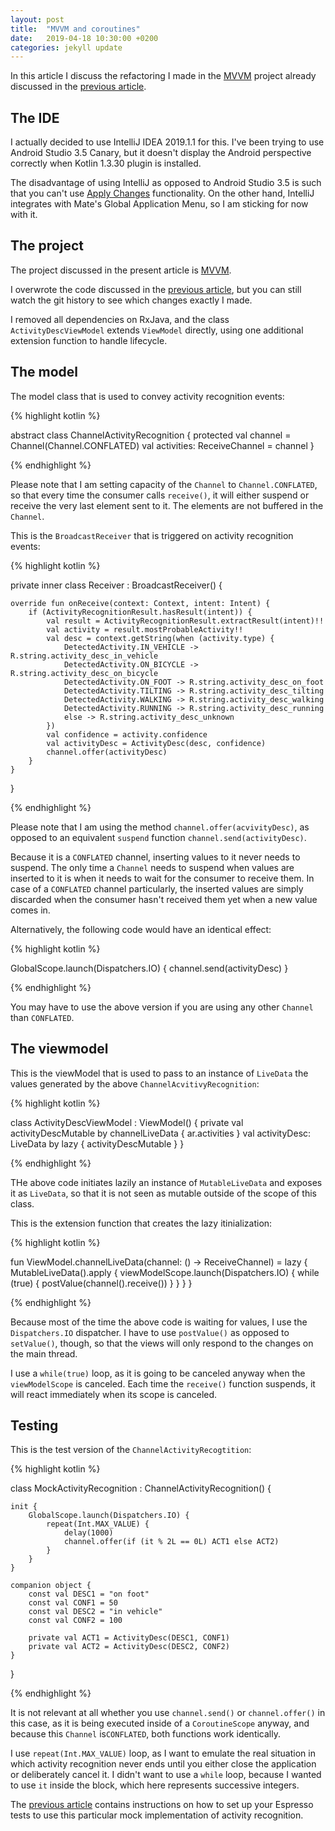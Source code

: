 ```yaml
---
layout: post
title:  "MVVM and coroutines"
date:   2019-04-18 10:30:00 +0200
categories: jekyll update
---
```


In this article I discuss the refactoring I made in the [MVVM][mvvm-project] project already discussed in the [previous article][mvvm-article].

## The IDE

I actually decided to use IntelliJ IDEA 2019.1.1 for this. I've been trying to use Android Studio 3.5 Canary, but it doesn't display the Android perspective correctly when Kotlin 1.3.30 plugin is installed.

The disadvantage of using IntelliJ as opposed to Android Studio 3.5 is such that you can't use [Apply Changes][apply-changes] functionality. On the other hand, IntelliJ integrates with Mate's Global Application Menu, so I am sticking for now with it.

## The project

The project discussed in the present article is [MVVM][mvvm-project].

I overwrote the code discussed in the [previous article][mvvm-article], but you can still watch the git history to see which changes exactly I made.

I removed all dependencies on RxJava, and the class `ActivityDescViewModel` extends `ViewModel` directly, using one additional extension function to handle lifecycle.

## The model

The model class that is used to convey activity recognition events:

{% highlight kotlin %}

abstract class ChannelActivityRecognition {
    protected val channel = Channel<ActivityDesc>(Channel.CONFLATED)
    val activities: ReceiveChannel<ActivityDesc> = channel
}

{% endhighlight %}

Please note that I am setting capacity of the `Channel` to `Channel.CONFLATED`, so that every time the consumer calls `receive()`, it will either suspend or receive the very last element sent to it. The elements are not buffered in the `Channel`.

This is the `BroadcastReceiver` that is triggered on activity recognition events:

{% highlight kotlin %}

private inner class Receiver : BroadcastReceiver() {

    override fun onReceive(context: Context, intent: Intent) {
        if (ActivityRecognitionResult.hasResult(intent)) {
            val result = ActivityRecognitionResult.extractResult(intent)!!
            val activity = result.mostProbableActivity!!
            val desc = context.getString(when (activity.type) {
                DetectedActivity.IN_VEHICLE -> R.string.activity_desc_in_vehicle
                DetectedActivity.ON_BICYCLE -> R.string.activity_desc_on_bicycle
                DetectedActivity.ON_FOOT -> R.string.activity_desc_on_foot
                DetectedActivity.TILTING -> R.string.activity_desc_tilting
                DetectedActivity.WALKING -> R.string.activity_desc_walking
                DetectedActivity.RUNNING -> R.string.activity_desc_running
                else -> R.string.activity_desc_unknown
            })
            val confidence = activity.confidence
            val activityDesc = ActivityDesc(desc, confidence)
            channel.offer(activityDesc)
        }
    }
}

{% endhighlight %}

Please note that I am using the method `channel.offer(acvivityDesc)`, as opposed to an equivalent `suspend` function `channel.send(activityDesc)`.

Because it is a `CONFLATED` channel, inserting values to it never needs to suspend. The only time a `Channel` needs to suspend when values are inserted to it is when it needs to wait for the consumer to receive them. In case of a `CONFLATED` channel particularly, the inserted values are simply discarded when the consumer hasn't received them yet when a new value comes in.

Alternatively, the following code would have an identical effect:

{% highlight kotlin %}

GlobalScope.launch(Dispatchers.IO) {
    channel.send(activityDesc)
}

{% endhighlight %}

You may have to use the above version if you are using any other `Channel` than `CONFLATED`.

## The viewmodel

This is the viewModel that is used to pass to an instance of `LiveData` the values generated by the above `ChannelAcvitivyRecognition`:

{% highlight kotlin %}

class ActivityDescViewModel : ViewModel() {
    private val activityDescMutable by channelLiveData { ar.activities }
    val activityDesc: LiveData<ActivityDesc> by lazy { activityDescMutable }
}

{% endhighlight %}

THe above code initiates lazily an instance of `MutableLiveData` and exposes it as `LiveData`, so that it is not seen as mutable outside of the scope of this class.

This is the extension function that creates the lazy itinialization:

{% highlight kotlin %}

fun <T> ViewModel.channelLiveData(channel: () -> ReceiveChannel<T>) = lazy {
    MutableLiveData<T>().apply {
        viewModelScope.launch(Dispatchers.IO) {
            while (true) {
                postValue(channel().receive())
            }
        }
    }
}

{% endhighlight %}

Because most of the time the above code is waiting for values, I use the `Dispatchers.IO` dispatcher. I have to use `postValue()` as opposed to `setValue()`, though, so that the views will only respond to the changes on the main thread.

I use a `while(true)` loop, as it is going to be canceled anyway when the `viewModelScope` is canceled. Each time the `receive()` function suspends, it will react immediately when its scope is canceled.

## Testing

This is the test version of the `ChannelActivityRecogtition`:

{% highlight kotlin %}

class MockActivityRecognition : ChannelActivityRecognition() {

    init {
        GlobalScope.launch(Dispatchers.IO) {
            repeat(Int.MAX_VALUE) {
                delay(1000)
                channel.offer(if (it % 2L == 0L) ACT1 else ACT2)
            }
        }
    }

    companion object {
        const val DESC1 = "on foot"
        const val CONF1 = 50
        const val DESC2 = "in vehicle"
        const val CONF2 = 100

        private val ACT1 = ActivityDesc(DESC1, CONF1)
        private val ACT2 = ActivityDesc(DESC2, CONF2)
    }
}


{% endhighlight %}

It is not relevant at all whether you use `channel.send()` or `channel.offer()` in this case, as it is being executed inside of a `CoroutineScope` anyway, and because this `Channel` is`CONFLATED`, both functions work identically.

I use `repeat(Int.MAX_VALUE)` loop, as I want to emulate the real situation in which activity recognition never ends until you either close the application or deliberately cancel it. I didn't want to use a `while` loop, because I wanted to use `it` inside the block, which here represents successive integers.

The [previous article][mvvm-article] contains instructions on how to set up your Espresso tests to use this particular mock implementation of activity recognition.

[mvvm-project]: https://github.com/syrop/MVVM
[mvvm-article]: https://syrop.github.io/jekyll/update/2019/04/06/mvvm.html
[apply-changes]: https://developer.android.com/studio/preview/features/#apply-changes

